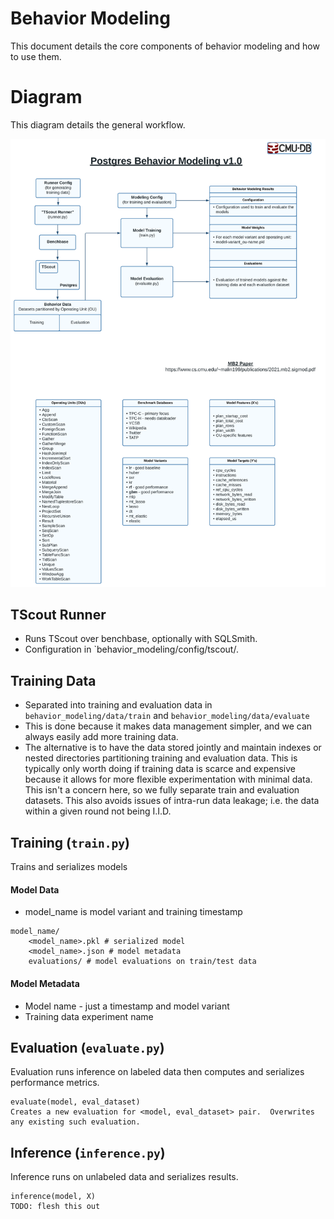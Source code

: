 # Behavior Modeling

This document details the core components of behavior modeling and how to use them.

# Diagram 

This diagram details the general workflow.

![Behavior Modeling Diagram](./docs/behavior_modeling.svg)

## TScout Runner

- Runs TScout over benchbase, optionally with SQLSmith.
- Configuration in `behavior_modeling/config/tscout/.

## Training Data

- Separated into training and evaluation data in `behavior_modeling/data/train` and `behavior_modeling/data/evaluate`
- This is done because it makes data management simpler, and we can always easily add more training data.
- The alternative is to have the data stored jointly and maintain indexes or nested directories partitioning training and evaluation data.  This is typically only worth doing if training data is scarce and expensive because it allows for more flexible experimentation with minimal data.  This isn't a concern here, so we fully separate train and evaluation datasets.  This also avoids issues of intra-run data leakage; i.e. the data within a given round not being I.I.D.


## Training (`train.py`)

Trains and serializes models
#### Model Data
- model_name is model variant and training timestamp

```
model_name/ 
    <model_name>.pkl # serialized model
    <model_name>.json # model metadata
    evaluations/ # model evaluations on train/test data
```

#### Model Metadata
- Model name - just a timestamp and model variant
- Training data experiment name

## Evaluation (`evaluate.py`)

Evaluation runs inference on labeled data then computes and serializes performance metrics.

```
evaluate(model, eval_dataset)
Creates a new evaluation for <model, eval_dataset> pair.  Overwrites any existing such evaluation.
```

## Inference (`inference.py`)

Inference runs on unlabeled data and serializes results.

```
inference(model, X)
TODO: flesh this out
```
